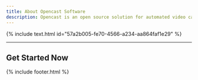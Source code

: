 ```yaml
---
title: About Opencast Software
description: Opencast is an open source solution for automated video capture and distribution at scale. Build custom capture, processing, scheduling and distribution solutions for your organization with one flexible platform.
---
```


{% include text.html id="57a2b005-fe70-4566-a234-aa864faf1e29" %}

---------------------------------------

## Get Started Now
{% include footer.html %}

